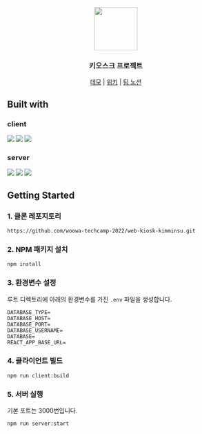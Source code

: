 <div align="center">
  <img src='https://user-images.githubusercontent.com/72490858/184244116-a5487bbe-48d1-41d0-803e-b502ce12f8ac.png' width='100px'>  
  <h3>키오스크 프로젝트</h3>
  
  [데모](http://3.34.252.238:3000/) | [위키]() | [팀 노션](https://www.notion.so/b139d1d412ea4a2898458c9bba1910ef?v=78e9cdb7106445cd8f85fbb661b1288e)
</div>

## Built with
### client
<div>
<!-- ts -->
<img src="https://img.shields.io/badge/TypeScript-3178C6?style=for-the-badge&logo=TypeScript&logoColor=white">
<!-- react -->
<img src="https://img.shields.io/badge/React-61DAFB?style=for-the-badge&logo=React&logoColor=white">
<!-- scss -->
<img src="https://img.shields.io/badge/scss-CC6699?style=for-the-badge&logo=sass&logoColor=black">
</div>

### server
<div>
<!-- ts -->
<img src="https://img.shields.io/badge/TypeScript-3178C6?style=for-the-badge&logo=TypeScript&logoColor=white">
<!-- express -->
<img src="https://img.shields.io/badge/Nestjs-E0234E?style=for-the-badge&logo=Nestjs&logoColor=white">
<!-- mysql -->
<img src="https://img.shields.io/badge/mysql-4479A1?style=for-the-badge&logo=mysql&logoColor=white">
 </div>
 
## Getting Started
### 1. 클론 레포지토리

```
https://github.com/woowa-techcamp-2022/web-kiosk-kimminsu.git
```

### 2. NPM 패키지 설치

```
npm install
```

### 3. 환경변수 설정
루트 디렉토리에 아래의 환경변수를 가진 `.env` 파일을 생성합니다.
```
DATABASE_TYPE=
DATABASE_HOST=
DATABASE_PORT=
DATABASE_USERNAME=
DATABASE=
REACT_APP_BASE_URL=
```

### 4. 클라이언트 빌드

```
npm run client:build
```

### 5. 서버 실행
기본 포트는 3000번입니다.
```
npm run server:start
```

